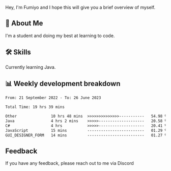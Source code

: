
Hey, I'm Fumiyo and I hope this will give you a brief overview of myself.


## 🚀 About Me
I'm a student and doing my best at learning to code.


## 🛠 Skills

Currently learning Java.


## 📊 Weekly development breakdown
<!--START_SECTION:waka-->

```txt
From: 21 September 2022 - To: 26 June 2023

Total Time: 19 hrs 39 mins

Other               10 hrs 48 mins  >>>>>>>>>>>>>>-----------   54.98 %
Java                4 hrs 2 mins    >>>>>--------------------   20.58 %
C#                  4 hrs           >>>>>--------------------   20.41 %
JavaScript          15 mins         -------------------------   01.29 %
GUI_DESIGNER_FORM   14 mins         -------------------------   01.27 %
```

<!--END_SECTION:waka-->


## Feedback

If you have any feedback, please reach out to me via Discord

